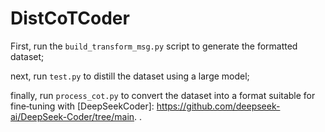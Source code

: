 # DistCoTCoder
First, run the `build_transform_msg.py` script to generate the formatted dataset; 

next, run `test.py` to distill the dataset using a large model; 

finally, run `process_cot.py` to convert the dataset into a format suitable for fine‑tuning with [DeepSeekCoder]: https://github.com/deepseek-ai/DeepSeek-Coder/tree/main.
.

